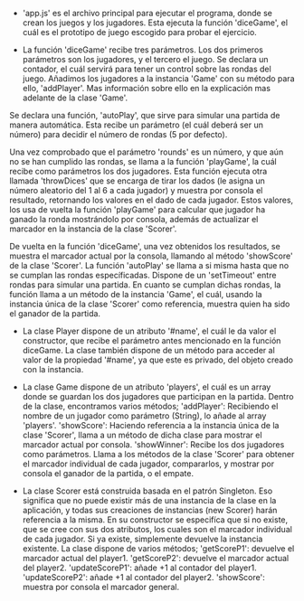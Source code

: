- 'app.js' es el archivo principal para ejecutar el programa, donde se crean los juegos y los jugadores. Esta ejecuta la función 'diceGame', el cuál es el prototipo de juego escogido para probar el ejercicio.

- La función 'diceGame' recibe tres parámetros. Los dos primeros parámetros son los jugadores, y el tercero el juego.
Se declara un contador, el cuál servirá para tener un control sobre las rondas del juego.
Añadimos los jugadores a la instancia 'Game' con su método para ello, 'addPlayer'. Mas información sobre ello en la explicación mas adelante de la clase 'Game'.

Se declara una función, 'autoPlay', que sirve para simular una partida de manera automática. Esta recibe un parámetro (el cuál deberá ser un número) para decidir el número de rondas (5 por defecto). 

Una vez comprobado que el parámetro 'rounds' es un número, y que aún no se han cumplido las rondas, se llama a la función 'playGame', la cuál recibe como parámetros los dos jugadores. Esta función ejecuta otra llamada 'throwDices' que se encarga de tirar los dados (le asigna un número aleatorio del 1 al 6 a cada jugador) y muestra por consola el resultado, retornando los valores en el dado de cada jugador. Estos valores, los usa de vuelta la función 'playGame' para calcular que jugador ha ganado la ronda mostrándolo por consola, además de actualizar el marcador en la instancia de la clase 'Scorer'.

De vuelta en la función 'diceGame', una vez obtenidos los resultados, se muestra el marcador actual por la consola, llamando al método 'showScore' de la clase 'Scorer'. La función 'autoPlay' se llama a si misma hasta que no se cumplan las rondas específicadas. Dispone de un 'setTimeout' entre rondas para simular una partida. En cuanto se cumplan dichas rondas, la función llama a un método de la instancia 'Game', el cuál, usando la instancia única de la clase 'Scorer' como referencia, muestra quien ha sido el ganador de la partida.

- La clase Player dispone de un atributo '#name', el cuál le da valor el constructor, que recibe el parámetro antes mencionado en la función diceGame. La clase también dispone de un método para acceder al valor de la propiedad '#name', ya que este es privado, del objeto creado con la instancia.

- La clase Game dispone de un atributo 'players', el cuál es un array donde se guardan los dos jugadores que participan en la partida. Dentro de la clase, encontramos varios métodos;
'addPlayer': Recibiendo el nombre de un jugador como parámetro (String), lo añade al array 'players'.
'showScore': Haciendo referencia a la instancia única de la clase 'Scorer', llama a un método de dicha clase para mostrar el marcador actual por consola.
'showWinner': Recibe los dos jugadores como parámetros. Llama a los métodos de la clase 'Scorer' para obtener el marcador individual de cada jugador, compararlos, y mostrar por consola el ganador de la partida, o el empate.

- La clase Scorer está construida basada en el patrón Singleton. Eso significa que no puede existir más de una instancia de la clase en la aplicación, y todas sus creaciones de instancias (new Scorer) harán referencia a la misma.
En su constructor se especifíca que si no existe, que se cree con sus dos atributos, los cuales son el marcador individual de cada jugador. Si ya existe, simplemente devuelve la instancia existente. La clase dispone de varios métodos;
'getScoreP1': devuelve el marcador actual del player1.
'getScoreP2': devuelve el marcador actual del player2.
'updateScoreP1': añade +1 al contador del player1.
'updateScoreP2': añade +1 al contador del player2.
'showScore': muestra por consola el marcador general.


